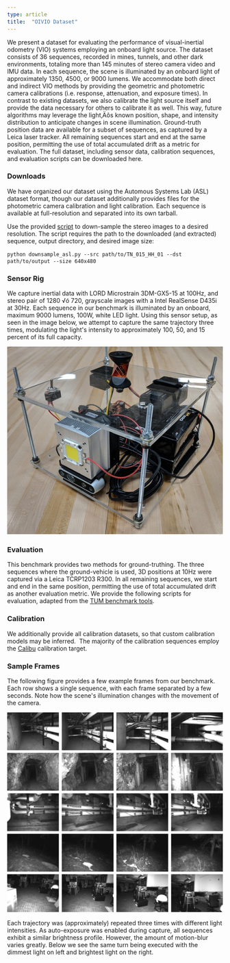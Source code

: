 ```yaml
---
type: article
title:  "OIVIO Dataset"
---
```


We present a dataset for evaluating the performance of visual-inertial odometry (VIO) systems employing an onboard light source. The dataset consists of 36 sequences, recorded in mines, tunnels, and other dark environments, totaling more than 145 minutes of stereo camera video and IMU data. In each sequence, the scene is illuminated by an onboard light of approximately 1350, 4500, or 9000 lumens. We accommodate both direct and indirect VIO methods by providing the geometric and photometric camera calibrations (i.e. response, attenuation, and exposure times). In contrast to existing datasets, we also calibrate the light source itself and provide the data necessary for others to calibrate it as well. This way, future algorithms may leverage the light‚Äôs known position, shape, and intensity distribution to anticipate changes in scene illumination. Ground-truth position data are available for a subset of sequences, as captured by a Leica laser tracker. All remaining sequences start and end at the same position, permitting the use of total accumulated drift as a metric for evaluation. The full dataset, including sensor data, calibration sequences, and evaluation scripts can be downloaded here.


### Downloads

We have organized our dataset using the Automous Systems Lab (ASL) dataset format, though our dataset additionally provides files for the photometric camera calibration and light calibration. Each sequence is available at full-resolution and separated into its own tarball.

Use the provided [script](https://drive.google.com/uc?export=download&amp;id=1Aak0eQJVv0itUu0BR7VC9fzK7XKhtpZP) to down-sample the stereo images to a desired resolution. The script requires the path to the downloaded (and extracted) sequence, output directory, and desired image size:

```
python downsample_asl.py --src path/to/TN_015_HH_01 --dst path/to/output --size 640x480
```

### Sensor Rig

We capture inertial data with LORD Microstrain 3DM-GX5-15 at 100Hz, and stereo pair of 1280 √ó 720, grayscale images with a Intel RealSense D435i at 30Hz. Each sequence in our benchmark is illuminated by an onboard, maximum 9000 lumens, 100W, white LED light. Using this sensor setup, as seen in the image below, we attempt to capture the same trajectory three times, modulating the light's intensity to approximately 100, 50, and 15 percent of its full capacity.

![Photo of sensor rig](/img/sensor.jpg)

### Evaluation

This benchmark provides two methods for ground-truthing. The three sequences where the ground-vehicle is used, 3D positions at 10Hz were captured via a Leica TCRP1203 R300. In all remaining sequences, we start and end in the same position, permitting the use of total accumulated drift as another evaluation metric. We provide the following scripts for evaluation, adapted from the [TUM benchmark tools](https://vision.in.tum.de/data/datasets/rgbd-dataset/tools).

### Calibration

We additionally provide all calibration datasets, so that custom calibration models may be inferred.&nbsp; The majority of the calibration sequences employ the [Calibu](https://github.com/arpg/calibu) calibration target.

### Sample Frames

The following figure provides a few example frames from our benchmark. Each row shows a single sequence, with each frame separated by a few seconds. Note how the scene's illumination changes with the movement of the camera.

![](/img/oivio_samples_small.jpg)

Each trajectory was (approximately) repeated three times with different light intensities. As auto-exposure was enabled during capture, all sequences exhibit a similar brightness profile. However, the amount of motion-blur varies greatly. Below we see the same turn being executed with the dimmest light on left and brightest light on the right.


